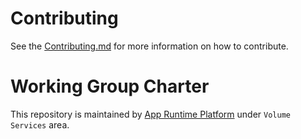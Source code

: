 # Contributing

See the [Contributing.md](./.github/CONTRIBUTING.md) for more information on how to contribute.

# Working Group Charter

This repository is maintained by [App Runtime Platform](https://github.com/cloudfoundry/community/blob/main/toc/working-groups/app-runtime-platform.md) under `Volume Services` area.

